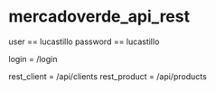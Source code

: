 # mercadoverde_api_rest
 
user == lucastillo
password == lucastillo

login = /login

rest_client = /api/clients
rest_product = /api/products
